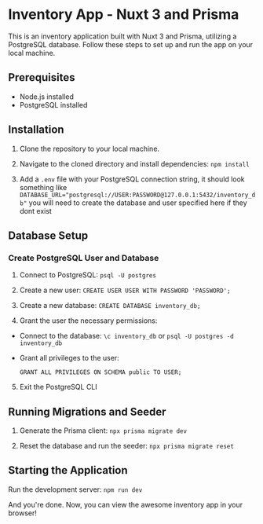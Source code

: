 # Inventory App - Nuxt 3 and Prisma

This is an inventory application built with Nuxt 3 and Prisma, utilizing a PostgreSQL database. Follow these steps to set up and run the app on your local machine.

## Prerequisites

- Node.js installed
- PostgreSQL installed

## Installation

1. Clone the repository to your local machine.

2. Navigate to the cloned directory and install dependencies:
   `npm install `

3. Add a `.env` file with your PostgreSQL connection string, it should look something like `DATABASE_URL="postgresql://USER:PASSWORD@127.0.0.1:5432/inventory_db"`
   you will need to create the database and user specified here if they dont exist

## Database Setup

### Create PostgreSQL User and Database

1. Connect to PostgreSQL:
   `psql -U postgres`

2. Create a new user:
   `CREATE USER USER WITH PASSWORD 'PASSWORD';`

3. Create a new database:
   `CREATE DATABASE inventory_db;
`

4. Grant the user the necessary permissions:

- Connect to the database:
  `\c inventory_db`
  or
  `psql -U postgres -d inventory_db`

- Grant all privileges to the user:
  ```
  GRANT ALL PRIVILEGES ON SCHEMA public TO USER;
  ```

5. Exit the PostgreSQL CLI

## Running Migrations and Seeder

1. Generate the Prisma client:
   `npx prisma migrate dev
`

2. Reset the database and run the seeder:
   `npx prisma migrate reset
`

## Starting the Application

Run the development server:
`npm run dev
`

And you're done. Now, you can view the awesome inventory app in your browser!
